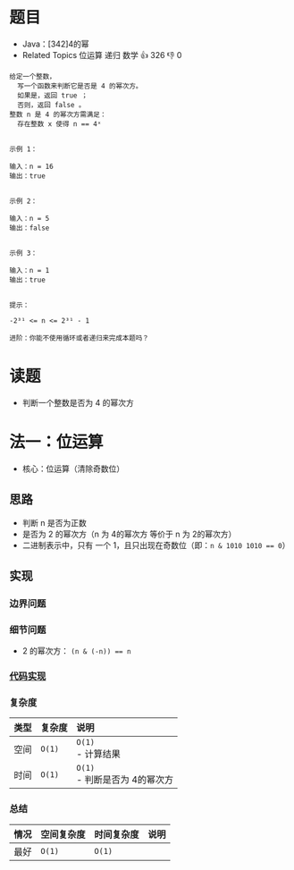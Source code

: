 # 题目

- Java：[342]4的幂
- Related Topics 位运算 递归 数学 👍 326 👎 0

```text
给定一个整数，
  写一个函数来判断它是否是 4 的幂次方。
  如果是，返回 true ；
  否则，返回 false 。 
整数 n 是 4 的幂次方需满足：
  存在整数 x 使得 n == 4ˣ 


示例 1： 

输入：n = 16
输出：true


示例 2： 

输入：n = 5
输出：false


示例 3： 

输入：n = 1
输出：true


提示： 

-2³¹ <= n <= 2³¹ - 1 

进阶：你能不使用循环或者递归来完成本题吗？ 
```

# 读题

- 判断一个整数是否为 4 的幂次方

# 法一：位运算

- 核心：位运算（清除奇数位）

## 思路

- 判断 n 是否为正数
- 是否为 2 的幂次方（n 为 4的幂次方 等价于 n 为 2的幂次方）
- 二进制表示中，只有 一个 1，且只出现在奇数位（即：`n & 1010 1010 == 0`）

## 实现

### 边界问题

### 细节问题

- 2 的幂次方： `(n & (-n)) == n`

### [代码实现](Demo01.java)

### 复杂度

类型 | 复杂度 | 说明
:--- |:--- |:---
空间 | `O(1)` | `O(1)` </br> - 计算结果
时间 | `O(1)` | `O(1)` </br> - 判断是否为 4的幂次方

### 总结

情况 | 空间复杂度 | 时间复杂度 | 说明
:--- |:--- |:--- |:---
最好 | `O(1)` | `O(1)` |
